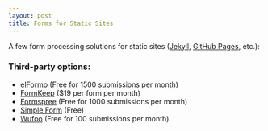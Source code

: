 ```yaml
---
layout: post
title: Forms for Static Sites
---
```


A few form processing solutions for static sites ([Jekyll](https://jekyllrb.com/), [GitHub Pages](https://pages.github.com/), etc.):

### Third-party options:

* [elFormo](https://www.elformo.com/) (Free for 1500 submissions per month)
* [FormKeep](https://formkeep.com/) ($19 per form per month)
* [Formspree](http://formspree.io/) (Free for 1000 submissions per month)
* [Simple Form](https://getsimpleform.com/) (Free)
* [Wufoo](http://www.wufoo.com/) (Free for 100 submissions per month)
